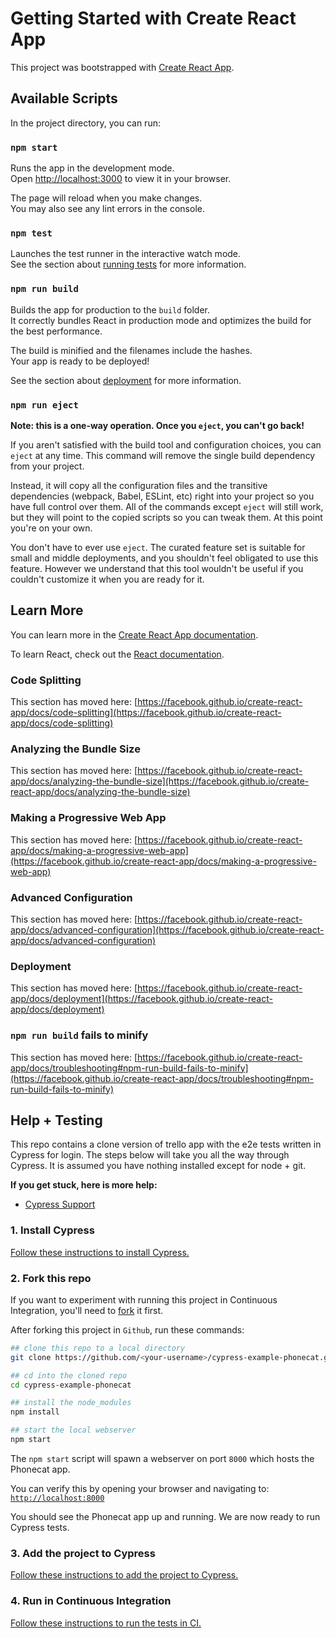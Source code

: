 # Getting Started with Create React App

This project was bootstrapped with [Create React App](https://github.com/facebook/create-react-app).

## Available Scripts

In the project directory, you can run:

### `npm start`

Runs the app in the development mode.\
Open [http://localhost:3000](http://localhost:3000) to view it in your browser.

The page will reload when you make changes.\
You may also see any lint errors in the console.

### `npm test`

Launches the test runner in the interactive watch mode.\
See the section about [running tests](https://facebook.github.io/create-react-app/docs/running-tests) for more information.

### `npm run build`

Builds the app for production to the `build` folder.\
It correctly bundles React in production mode and optimizes the build for the best performance.

The build is minified and the filenames include the hashes.\
Your app is ready to be deployed!

See the section about [deployment](https://facebook.github.io/create-react-app/docs/deployment) for more information.

### `npm run eject`

**Note: this is a one-way operation. Once you `eject`, you can't go back!**

If you aren't satisfied with the build tool and configuration choices, you can `eject` at any time. This command will remove the single build dependency from your project.

Instead, it will copy all the configuration files and the transitive dependencies (webpack, Babel, ESLint, etc) right into your project so you have full control over them. All of the commands except `eject` will still work, but they will point to the copied scripts so you can tweak them. At this point you're on your own.

You don't have to ever use `eject`. The curated feature set is suitable for small and middle deployments, and you shouldn't feel obligated to use this feature. However we understand that this tool wouldn't be useful if you couldn't customize it when you are ready for it.

## Learn More

You can learn more in the [Create React App documentation](https://facebook.github.io/create-react-app/docs/getting-started).

To learn React, check out the [React documentation](https://reactjs.org/).

### Code Splitting

This section has moved here: [https://facebook.github.io/create-react-app/docs/code-splitting](https://facebook.github.io/create-react-app/docs/code-splitting)

### Analyzing the Bundle Size

This section has moved here: [https://facebook.github.io/create-react-app/docs/analyzing-the-bundle-size](https://facebook.github.io/create-react-app/docs/analyzing-the-bundle-size)

### Making a Progressive Web App

This section has moved here: [https://facebook.github.io/create-react-app/docs/making-a-progressive-web-app](https://facebook.github.io/create-react-app/docs/making-a-progressive-web-app)

### Advanced Configuration

This section has moved here: [https://facebook.github.io/create-react-app/docs/advanced-configuration](https://facebook.github.io/create-react-app/docs/advanced-configuration)

### Deployment

This section has moved here: [https://facebook.github.io/create-react-app/docs/deployment](https://facebook.github.io/create-react-app/docs/deployment)

### `npm run build` fails to minify

This section has moved here: [https://facebook.github.io/create-react-app/docs/troubleshooting#npm-run-build-fails-to-minify](https://facebook.github.io/create-react-app/docs/troubleshooting#npm-run-build-fails-to-minify)

## Help + Testing
This repo contains a clone version of trello app with the e2e tests written in Cypress for login.
The steps below will take you all the way through Cypress. It is assumed you have nothing installed except for node + git.

**If you get stuck, here is more help:**

* [Cypress Support](https://on.cypress.io/support)

### 1. Install Cypress

[Follow these instructions to install Cypress.](https://on.cypress.io/installing-cypress)

### 2. Fork this repo

If you want to experiment with running this project in Continuous Integration, you'll need to [fork](https://github.com/cypress-io/cypress-example-phonecat#fork-destination-box) it first.

After forking this project in `Github`, run these commands:

```bash
## clone this repo to a local directory
git clone https://github.com/<your-username>/cypress-example-phonecat.git

## cd into the cloned repo
cd cypress-example-phonecat

## install the node_modules
npm install

## start the local webserver
npm start
```

The `npm start` script will spawn a webserver on port `8000` which hosts the Phonecat app.

You can verify this by opening your browser and navigating to: [`http://localhost:8000`](http://localhost:8000)

You should see the Phonecat app up and running. We are now ready to run Cypress tests.

### 3. Add the project to Cypress

[Follow these instructions to add the project to Cypress.](https://on.cypress.io/writing-your-first-test)

### 4. Run in Continuous Integration

[Follow these instructions to run the tests in CI.](https://on.cypress.io/continuous-integration)
